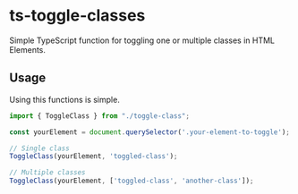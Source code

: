 # ts-toggle-classes
Simple TypeScript function for toggling one or multiple classes in HTML Elements.

## Usage
Using this functions is simple.

```js
import { ToggleClass } from "./toggle-class";

const yourElement = document.querySelector('.your-element-to-toggle');

// Single class
ToggleClass(yourElement, 'toggled-class');

// Multiple classes
ToggleClass(yourElement, ['toggled-class', 'another-class']);
```

